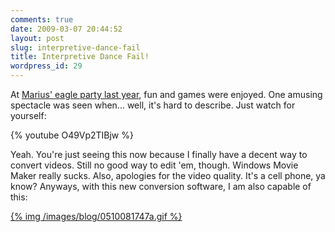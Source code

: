 ```yaml
---
comments: true
date: 2009-03-07 20:44:52
layout: post
slug: interpretive-dance-fail
title: Interpretive Dance Fail!
wordpress_id: 29
---
```


At [Marius' eagle party last year](http://couchpotato99.spaces.live.com/blog/cns!BF9CFC6F077AD90A!367.entry), fun and games were enjoyed. One amusing spectacle was seen when... well, it's hard to describe. Just watch for yourself:

{% youtube O49Vp2TIBjw %}

Yeah. You're just seeing this now because I finally have a decent way to convert videos. Still no good way to edit 'em, though. Windows Movie Maker really sucks. Also, apologies for the video quality. It's a cell phone, ya know? Anyways, with this new conversion software, I am also capable of this:

[{% img /images/blog/0510081747a.gif %}](/images/blog/0510081747a.gif)

